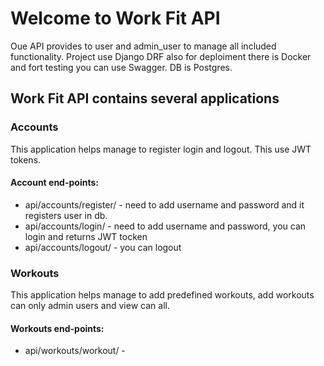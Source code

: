 # Welcome to Work Fit API
Oue API provides to user and admin_user to manage all included functionality. Project use Django DRF also for deploiment there is Docker and fort testing you can use Swagger. DB is Postgres.

## Work Fit API contains several applications
### Accounts
This application helps manage to register login and logout. This use JWT tokens.
#### Account end-points:
- api/accounts/register/ - need to add username and password and it registers user in db.
- api/accounts/login/ -  need to add username and password, you can login and returns JWT tocken
- api/accounts/logout/ -  you can logout

### Workouts
This application helps manage to add predefined workouts, add workouts can only admin users and view can all. 
#### Workouts end-points:
- api/workouts/workout/ - 